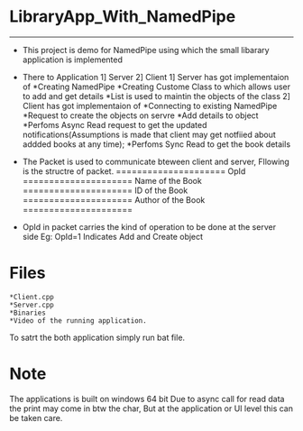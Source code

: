 # LibraryApp_With_NamedPipe

***************************************************
* This project is demo for NamedPipe using which the small libarary application is implemented
* There to Application 
   1] Server
   2] Client
   1] Server has got implementaion of
      *Creating  NamedPipe
      *Creating  Custome Class to which allows user to add and get details
      *List is used to maintin the objects of the class
   2] Client has got implementaion of
      *Connecting to existing NamedPipe
      *Request to create the objects on servre
      *Add details to object
      *Perfoms Async Read request to get the updated notifications(Assumptions is made that client may get notfiied about addded
      books at any time);
      *Perfoms Sync Read to get the book details
    
* The Packet is used to communicate bteween client and server, Fllowing is the structre of packet.
        =====================
         OpId
        =====================
        Name of the Book
        =====================
        ID of the Book
        =====================
        Author of the Book
        =====================
        
 * OpId in packet carries the kind of operation to be done at the server side
    Eg: OpId=1 Indicates Add and Create object 
 
 
 # Files
    *Client.cpp
    *Server.cpp
    *Binaries
    *Video of the running application.
 To satrt the both application simply run bat file.
 
# Note
  The applications is built on windows 64 bit
  Due to async call for read data the print may come in btw the char, But at the application or UI level this can be taken care.
